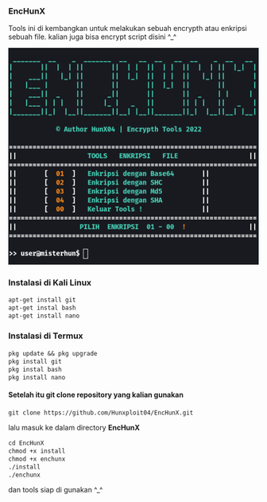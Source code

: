 ### EncHunX
Tools ini di kembangkan untuk melakukan sebuah encrypth atau enkripsi sebuah file. 
kalian juga bisa encrypt script disini ^_^

<img src="https://github.com/Hunxploit04/EncHunX/blob/main/enchunx.png">

### Instalasi di Kali Linux
```
apt-get install git
apt-get instal bash
apt-get install nano 
```
### Instalasi di Termux
```
pkg update && pkg upgrade
pkg install git
pkg instal bash
pkg install nano 
```

#### Setelah itu git clone repository yang kalian gunakan
```
git clone https://github.com/Hunxploit04/EncHunX.git
```

lalu masuk ke dalam directory **EncHunX**
```
cd EncHunX
chmod +x install 
chmod +x enchunx
./install 
./enchunx
```
dan tools siap di gunakan ^_^
